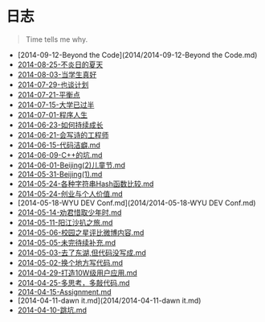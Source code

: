 日志
===
>Time tells me why.


- [2014-09-12-Beyond the Code](2014/2014-09-12-Beyond the Code.md)
- [2014-08-25-不炎日的夏天](2014/2014-08-25-不炎日的夏天.md)
- [2014-08-03-当学生真好](2014/2014-08-03-当学生真好.md)
- [2014-07-29-也谈计划](2014/2014-07-29-也谈计划.md)
- [2014-07-21-平衡点](2014/2014-07-21-平衡点.md)
- [2014-07-15-大学已过半](2014/2014-07-15-大学已过半.md)
- [2014-07-01-程序人生](2014/2014-07-01-程序人生.md)
- [2014-06-23-如何持续成长](2014/2014-06-23-如何持续成长.md)
- [2014-06-21-会写诗的工程师](2014/2014-06-21-会写诗的工程师.md)
- [2014-06-15-代码洁癖.md](2014/2014-06-15-代码洁癖.md)
- [2014-06-09-C++的坑.md](2014/2014-06-09-C++的坑.md)
- [2014-06-01-Beijing(2)儿童节.md](2014/2014-06-01-Beijing(2)儿童节.md)
- [2014-05-31-Beijing(1).md](2014/2014-05-31-Beijing(1).md)
- [2014-05-24-各种字符串Hash函数比较.md](2014/2014-05-24-各种字符串Hash函数比较.md)
- [2014-05-24-创业与个人价值.md](2014/2014-05-24-创业与个人价值.md)
- [2014-05-18-WYU DEV Conf.md](2014/2014-05-18-WYU DEV Conf.md)
- [2014-05-14-劝君惜取少年时.md](2014/2014-05-14-劝君惜取少年时.md)
- [2014-05-11-阳江沙扒之旅.md](2014/2014-05-11-阳江沙扒之旅.md)
- [2014-05-06-校园之星评比微博内容.md](2014/2014-05-06-校园之星评比微博内容.md)
- [2014-05-05-未完待续补充.md](2014/2014-05-05-未完待续补充.md)
- [2014-05-03-去了东湖,但代码没写成.md](2014/2014-05-03-去了东湖,但代码没写成.md)
- [2014-05-02-换个地方写代码.md](2014/2014-05-02-换个地方写代码.md)
- [2014-04-29-打造10W级用户应用.md](2014/2014-04-29-打造10W级用户应用.md)
- [2014-04-25-多思考，多敲代码.md](2014/2014-04-25-多思考，多敲代码.md)
- [2014-04-15-Assignment.md](2014/2014-04-15-Assignment.md)
- [2014-04-11-dawn it.md](2014/2014-04-11-dawn it.md)
- [2014-04-10-跳坑.md](2014/2014-04-10-跳坑.md)

